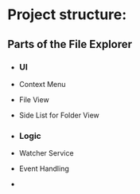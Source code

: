 # Project structure:

## Parts of the File Explorer

+ ### UI
+ Context Menu
+ File View
+ Side List for Folder View

 + ### Logic
+ Watcher Service 
+ Event Handling 
+ 